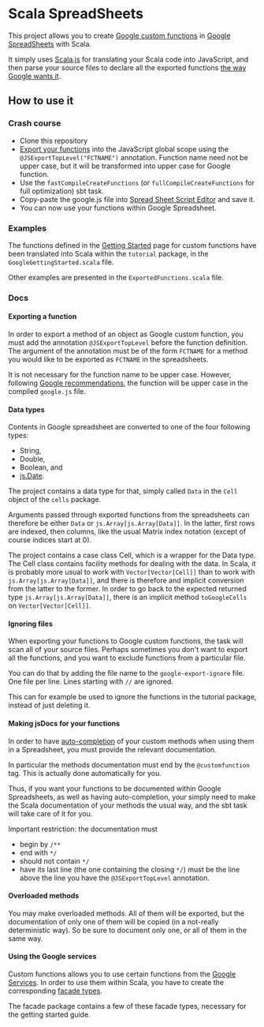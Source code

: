 # Scala SpreadSheets

This project allows you to create [Google custom functions](https://developers.google.com/apps-script/guides/sheets/functions) in [Google SpreadSheets](https://www.google.com/intl/en_UK/sheets/about/) with Scala.

It simply uses [Scala.js](https://www.scala-js.org/) for translating your Scala code into JavaScript, and then parse your source files to declare all the exported functions [the way Google wants it](https://developers.google.com/apps-script/guides/sheets/functions#using_a_custom_function).

## How to use it

### Crash course

- Clone this repository
- [Export your functions](https://www.scala-js.org/doc/interoperability/export-to-javascript.html#exporting-top-level-methods) into the JavaScript global scope using the `@JSExportTopLevel("FCTNAME")` annotation. Function name need not be upper case, but it will be transformed into upper case for Google function.
- Use the `fastCompileCreateFunctions` (or `fullCompileCreateFunctions` for full optimization) sbt task.
- Copy-paste the google.js file into [Spread Sheet Script Editor](https://developers.google.com/apps-script/guides/sheets/functions#creating_a_custom_function) and save it.
- You can now use your functions within Google Spreadsheet.

### Examples

The functions defined in the [Getting Started](https://developers.google.com/apps-script/guides/sheets/functions) page for custom functions have been translated into Scala within the `tutorial` package, in the `GoogleGettingStarted.scala` file.

Other examples are presented in the `ExportedFunctions.scala` file.

### Docs

#### Exporting a function

In order to export a method of an object as Google custom function, you must add the annotation `@JSExportTopLevel` before the function definition. The argument of the annotation must be of the form `FCTNAME` for a method you would like to be exported as `FCTNAME` in the spreadsheets.

It is not necessary for the function name to be upper case. However, following [Google recommendations](https://developers.google.com/apps-script/guides/sheets/functions#naming), the function will be upper case in the compiled `google.js` file.

#### Data types

Contents in Google spreadsheet are converted to one of the four following types:

- String,
- Double,
- Boolean, and
- [js.Date](https://developer.mozilla.org/en-US/docs/Web/JavaScript/Reference/Global_Objects/Date).

The project contains a data type for that, simply called `Data` in the `Cell` object of the `cells` package.

Arguments passed through exported functions from the spreadsheets can therefore be either `Data` or `js.Array[js.Array[Data]]`. In the latter, first rows are indexed, then columns, like the usual Matrix index notation (except of course indices start at 0).

The project contains a case class Cell, which is a wrapper for the Data type. The Cell class contains facility methods for dealing with the data. In Scala, it is probably more usual to work with `Vector[Vector[Cell]]` than to work with `js.Array[js.Array[Data]]`, and there is therefore and implicit conversion from the latter to the former. In order to go back to the expected returned type `js.Array[js.Array[Data]]`, there is an implicit method `toGoogleCells` on `Vector[Vector[Cell]]`.

#### Ignoring files

When exporting your functions to Google custom functions, the task will scan all of your source files. Perhaps sometimes you don't want to export all the functions, and you want to exclude functions from a particular file.

You can do that by adding the file name to the `google-export-ignore` file. One file per line. Lines starting with `//` are ignored.

This can for example be used to ignore the functions in the tutorial package, instead of just deleting it.

#### Making jsDocs for your functions

In order to have [auto-completion](https://developers.google.com/apps-script/guides/sheets/functions#autocomplete) of your custom methods when using them in a Spreadsheet, you must provide the relevant documentation.

In particular the methods documentation must end by the `@customfunction` tag. This is actually done automatically for you.

Thus, if you want your functions to be documented within Google Spreadsheets, as well as having auto-completion, your simply need to make the Scala documentation of your methods the usual way, and the sbt task will take care of it for you.


Important restriction: the documentation must

- begin by `/**`
- end with `*/`
- should not contain `*/`
- have its last line (the one containing the closing `*/`) must be the line above the line you have the `@JSExportTopLevel` annotation. 

#### Overloaded methods

You may make overloaded methods. All of them will be exported, but the documentation of only one of them will be copied (in a not-really deterministic way). So be sure to document only one, or all of them in the same way.

#### Using the Google services

Custom functions allows you to use certain functions from the [Google Services](https://developers.google.com/apps-script/guides/services/). In order to use them within Scala, you have to create the corresponding [facade types](https://www.scala-js.org/doc/interoperability/facade-types.html).

The facade package contains a few of these facade types, necessary for the getting started guide.



